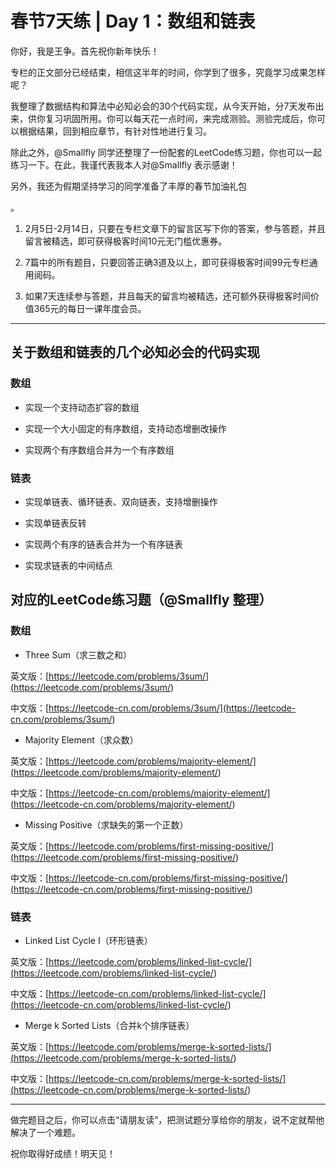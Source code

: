 # 春节7天练 \| Day 1：数组和链表

你好，我是王争。首先祝你新年快乐！

专栏的正文部分已经结束，相信这半年的时间，你学到了很多，究竟学习成果怎样呢？

我整理了数据结构和算法中必知必会的30个代码实现，从今天开始，分7天发布出来，供你复习巩固所用。你可以每天花一点时间，来完成测验。测验完成后，你可以根据结果，回到相应章节，有针对性地进行复习。

除此之外，@Smallfly 同学还整理了一份配套的LeetCode练习题，你也可以一起练习一下。在此，我谨代表我本人对@Smallfly 表示感谢！

另外，我还为假期坚持学习的同学准备了丰厚的<span class="orange">春节加油礼包</span>

。

1. 2月5日-2月14日，只要在专栏文章下的留言区写下你的答案，参与答题，并且留言被精选，即可获得极客时间10元无门槛优惠券。

2. 7篇中的所有题目，只要回答正确3道及以上，即可获得极客时间99元专栏通用阅码。

3. 如果7天连续参与答题，并且每天的留言均被精选，还可额外获得极客时间价值365元的每日一课年度会员。


<!-- -->

---

## 关于数组和链表的几个必知必会的代码实现

### 数组

- 实现一个支持动态扩容的数组

- 实现一个大小固定的有序数组，支持动态增删改操作

- 实现两个有序数组合并为一个有序数组


<!-- -->

### 链表

- 实现单链表、循环链表、双向链表，支持增删操作

- 实现单链表反转

- 实现两个有序的链表合并为一个有序链表

- 实现求链表的中间结点


<!-- -->

<!-- [[[read_end]]] -->

## 对应的LeetCode练习题（@Smallfly 整理）

### 数组

- Three Sum（求三数之和）

<!-- -->

英文版：[https://leetcode.com/problems/3sum/](<https://leetcode.com/problems/3sum/>)

中文版：[https://leetcode-cn.com/problems/3sum/](<https://leetcode-cn.com/problems/3sum/>)

- Majority Element（求众数）

<!-- -->

英文版：[https://leetcode.com/problems/majority-element/](<https://leetcode.com/problems/majority-element/>)

中文版：[https://leetcode-cn.com/problems/majority-element/](<https://leetcode-cn.com/problems/majority-element/>)

- Missing Positive（求缺失的第一个正数）

<!-- -->

英文版：[https://leetcode.com/problems/first-missing-positive/](<https://leetcode.com/problems/first-missing-positive/>)

中文版：[https://leetcode-cn.com/problems/first-missing-positive/](<https://leetcode-cn.com/problems/first-missing-positive/>)

### 链表

- Linked List Cycle I（环形链表）

<!-- -->

英文版：[https://leetcode.com/problems/linked-list-cycle/](<https://leetcode.com/problems/linked-list-cycle/>)

中文版：[https://leetcode-cn.com/problems/linked-list-cycle/](<https://leetcode-cn.com/problems/linked-list-cycle/>)

- Merge k Sorted Lists（合并k个排序链表）

<!-- -->

英文版：[https://leetcode.com/problems/merge-k-sorted-lists/](<https://leetcode.com/problems/merge-k-sorted-lists/>)

中文版：[https://leetcode-cn.com/problems/merge-k-sorted-lists/](<https://leetcode-cn.com/problems/merge-k-sorted-lists/>)

---

做完题目之后，你可以点击“请朋友读”，把测试题分享给你的朋友，说不定就帮他解决了一个难题。

祝你取得好成绩！明天见！

